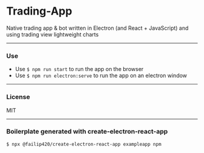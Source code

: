 # Trading-App

Native trading app & bot written in Electron (and React + JavaScript) and using trading view lightweight charts

---

### Use

-   Use `$ npm run start` to run the app on the browser
-   Use `$ npm run electron:serve` to run the app on an electron window

---

### License

MIT

---

### Boilerplate generated with create-electron-react-app

`$ npx @failip420/create-electron-react-app exampleapp npm`
